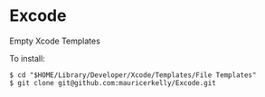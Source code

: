 # Excode
Empty Xcode Templates

To install:

```shell
$ cd "$HOME/Library/Developer/Xcode/Templates/File Templates"
$ git clone git@github.com:mauricerkelly/Excode.git
```
